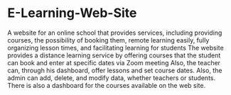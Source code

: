 # E-Learning-Web-Site
A website for an online school that provides services, including providing courses, the possibility of booking them, remote learning easily, fully organizing lesson times, and facilitating learning for students 
The website provides a distance learning service by offering courses that the student can book and enter at specific dates via
 Zoom meeting Also, the teacher can, through his dashboard, offer lessons and set course dates. Also, the admin can add, delete, and modify data, whether teachers or students. There is also a dashboard for the courses available on the web site.
